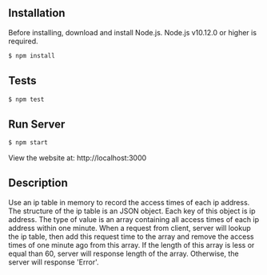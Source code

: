 ## Installation ##
Before installing, download and install Node.js. Node.js v10.12.0 or higher is required.
```bash
$ npm install
```

## Tests ##
```bash
$ npm test
```

## Run Server ##
```bash
$ npm start
```
View the website at: http://localhost:3000

## Description ##
Use an ip table in memory to record the access times of each ip address. The structure of the ip table is an JSON object.
Each key of this object is ip address. The type of value is an array containing all access times of each ip address within one minute.
When a request from client, server will lookup the ip table, then add this request time to the array and remove the access times of 
one minute ago from this array. If the length of this array is less or equal than 60, server will response length of the array. Otherwise,
the server will response 'Error'.

